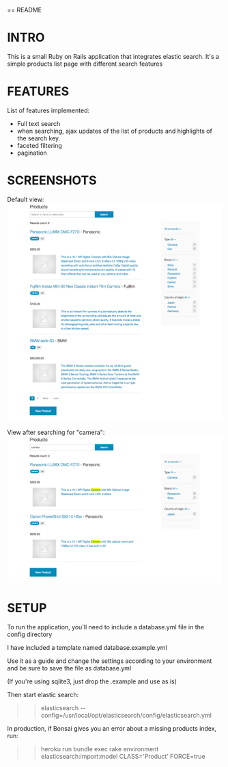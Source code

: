 == README

INTRO
=====
This is a small Ruby on Rails application that integrates elastic search. It's a simple products list page with different search features


FEATURES
========
List of features implemented:

- Full text search
- when searching, ajax updates of the list of products and highlights of the search key.
- faceted filtering
- pagination


SCREENSHOTS
===========
Default view:
![Alt text](/public/products_catalog.png?raw=true "screenshot 1")

View after searching for "camera":
![Alt text](/public/products_catalog_2.png?raw=true "screenshot 2")


SETUP
=====
To run the application, you'll need to include a database.yml file in the config directory

I have included a template named database.example.yml

Use it as a guide and change the settings according to your environment and be sure to save the file as database.yml

(If you're using sqlite3, just drop the .example and use as is)

Then start elastic search:
>> elasticsearch --config=/usr/local/opt/elasticsearch/config/elasticsearch.yml

In production, if Bonsai gives you an error about a missing products index, run:
>> heroku run bundle exec rake environment elasticsearch:import:model CLASS='Product' FORCE=true 







